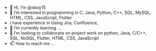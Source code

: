- 👋 Hi, I’m @xboy15
- 👀 I’m interested in programming in C, Java, Python, C++, SQL, MySQL, HTML, CSS, JavaScript, Flutter
- I have experience in Using Jira, Confluence, 
- 🌱 I’m currently learning ...
- 💞️ I’m looking to collaborate on project work on python, Java, C/C++, SQL, NoSQL, Flutter, HTML, CSS, JavaScript
- 📫 How to reach me ...

<!---
xboy15/xboy15 is a ✨ special ✨ repository because its `README.md` (this file) appears on your GitHub profile.
You can click the Preview link to take a look at your changes.
--->
